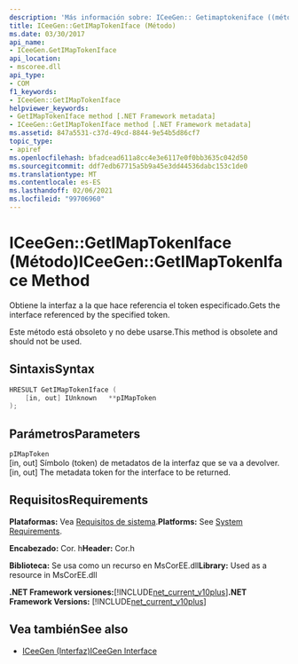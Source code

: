 ```yaml
---
description: 'Más información sobre: ICeeGen:: Getimaptokeniface ((método)'
title: ICeeGen::GetIMapTokenIface (Método)
ms.date: 03/30/2017
api_name:
- ICeeGen.GetIMapTokenIface
api_location:
- mscoree.dll
api_type:
- COM
f1_keywords:
- ICeeGen::GetIMapTokenIface
helpviewer_keywords:
- GetIMapTokenIface method [.NET Framework metadata]
- ICeeGen::GetIMapTokenIface method [.NET Framework metadata]
ms.assetid: 847a5531-c37d-49cd-8844-9e54b5d86cf7
topic_type:
- apiref
ms.openlocfilehash: bfadcead611a8cc4e3e6117e0f0bb3635c042d50
ms.sourcegitcommit: ddf7edb67715a5b9a45e3dd44536dabc153c1de0
ms.translationtype: MT
ms.contentlocale: es-ES
ms.lasthandoff: 02/06/2021
ms.locfileid: "99706960"
---
```

# <a name="iceegengetimaptokeniface-method"></a><span data-ttu-id="d7a32-103">ICeeGen::GetIMapTokenIface (Método)</span><span class="sxs-lookup"><span data-stu-id="d7a32-103">ICeeGen::GetIMapTokenIface Method</span></span>

<span data-ttu-id="d7a32-104">Obtiene la interfaz a la que hace referencia el token especificado.</span><span class="sxs-lookup"><span data-stu-id="d7a32-104">Gets the interface referenced by the specified token.</span></span>  
  
 <span data-ttu-id="d7a32-105">Este método está obsoleto y no debe usarse.</span><span class="sxs-lookup"><span data-stu-id="d7a32-105">This method is obsolete and should not be used.</span></span>  
  
## <a name="syntax"></a><span data-ttu-id="d7a32-106">Sintaxis</span><span class="sxs-lookup"><span data-stu-id="d7a32-106">Syntax</span></span>  
  
```cpp  
HRESULT GetIMapTokenIface (  
    [in, out] IUnknown   **pIMapToken  
);  
```  
  
## <a name="parameters"></a><span data-ttu-id="d7a32-107">Parámetros</span><span class="sxs-lookup"><span data-stu-id="d7a32-107">Parameters</span></span>  

 `pIMapToken`  
 <span data-ttu-id="d7a32-108">[in, out] Símbolo (token) de metadatos de la interfaz que se va a devolver.</span><span class="sxs-lookup"><span data-stu-id="d7a32-108">[in, out] The metadata token for the interface to be returned.</span></span>  
  
## <a name="requirements"></a><span data-ttu-id="d7a32-109">Requisitos</span><span class="sxs-lookup"><span data-stu-id="d7a32-109">Requirements</span></span>  

 <span data-ttu-id="d7a32-110">**Plataformas:** Vea [Requisitos de sistema](../../get-started/system-requirements.md).</span><span class="sxs-lookup"><span data-stu-id="d7a32-110">**Platforms:** See [System Requirements](../../get-started/system-requirements.md).</span></span>  
  
 <span data-ttu-id="d7a32-111">**Encabezado:** Cor. h</span><span class="sxs-lookup"><span data-stu-id="d7a32-111">**Header:** Cor.h</span></span>  
  
 <span data-ttu-id="d7a32-112">**Biblioteca:** Se usa como un recurso en MsCorEE.dll</span><span class="sxs-lookup"><span data-stu-id="d7a32-112">**Library:** Used as a resource in MsCorEE.dll</span></span>  
  
 <span data-ttu-id="d7a32-113">**.NET Framework versiones:**[!INCLUDE[net_current_v10plus](../../../../includes/net-current-v10plus-md.md)]</span><span class="sxs-lookup"><span data-stu-id="d7a32-113">**.NET Framework Versions:** [!INCLUDE[net_current_v10plus](../../../../includes/net-current-v10plus-md.md)]</span></span>  
  
## <a name="see-also"></a><span data-ttu-id="d7a32-114">Vea también</span><span class="sxs-lookup"><span data-stu-id="d7a32-114">See also</span></span>

- [<span data-ttu-id="d7a32-115">ICeeGen (Interfaz)</span><span class="sxs-lookup"><span data-stu-id="d7a32-115">ICeeGen Interface</span></span>](iceegen-interface.md)
